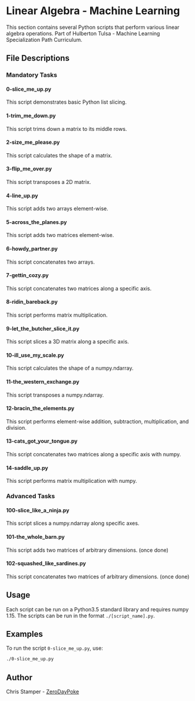 # Linear Algebra - Machine Learning

This section contains several Python scripts that perform various linear algebra operations. Part of Hulberton Tulsa - Machine Learning Specialization Path Curriculum.

## File Descriptions

### Mandatory Tasks

#### 0-slice_me_up.py

This script demonstrates basic Python list slicing.

#### 1-trim_me_down.py

This script trims down a matrix to its middle rows.

#### 2-size_me_please.py

This script calculates the shape of a matrix.

#### 3-flip_me_over.py

This script transposes a 2D matrix.

#### 4-line_up.py

This script adds two arrays element-wise.

#### 5-across_the_planes.py

This script adds two matrices element-wise.

#### 6-howdy_partner.py

This script concatenates two arrays.

#### 7-gettin_cozy.py

This script concatenates two matrices along a specific axis.

#### 8-ridin_bareback.py

This script performs matrix multiplication.

#### 9-let_the_butcher_slice_it.py

This script slices a 3D matrix along a specific axis.

#### 10-ill_use_my_scale.py

This script calculates the shape of a numpy.ndarray.

#### 11-the_western_exchange.py

This script transposes a numpy.ndarray.

#### 12-bracin_the_elements.py

This script performs element-wise addition, subtraction, multiplication, and division.

#### 13-cats_got_your_tongue.py

This script concatenates two matrices along a specific axis with numpy.

#### 14-saddle_up.py

This script performs matrix multiplication with numpy.

### Advanced Tasks

#### 100-slice_like_a_ninja.py

This script slices a numpy.ndarray along specific axes.

#### 101-the_whole_barn.py

This script adds two matrices of arbitrary dimensions. (once done)

#### 102-squashed_like_sardines.py

This script concatenates two matrices of arbitrary dimensions. (once done)

## Usage

Each script can be run on a Python3.5 standard library and requires numpy 1.15. The scripts can be run in the format `./[script_name].py`.

## Examples

To run the script `0-slice_me_up.py`, use:

```bash
./0-slice_me_up.py
```

## Author

Chris Stamper - [ZeroDayPoke](https://github.com/ZeroDayPoke)
